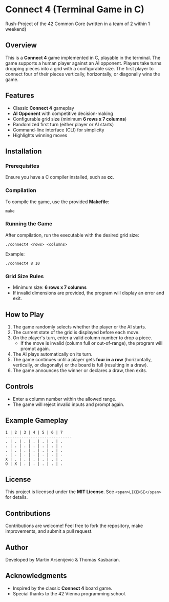 # Connect 4 (Terminal Game in C)

Rush-Project of the 42 Common Core (written in a team of 2 within 1 weekend)

## Overview

This is a **Connect 4** game implemented in C, playable in the terminal. The game supports a human player against an AI opponent. Players take turns dropping pieces into a grid with a configurable size. The first player to connect four of their pieces vertically, horizontally, or diagonally wins the game.

## Features

* Classic **Connect 4** gameplay
* **AI Opponent** with competitive decision-making
* Configurable grid size (minimum **6 rows x 7 columns**)
* Randomized first turn (either player or AI starts)
* Command-line interface (CLI) for simplicity
* Highlights winning moves

## Installation

### Prerequisites

Ensure you have a C compiler installed, such as **cc**.

### Compilation

To compile the game, use the provided **Makefile**:

```
make
```

### Running the Game

After compilation, run the executable with the desired grid size:

```
./connect4 <rows> <columns>
```

Example:

```
./connect4 8 10
```

### Grid Size Rules

* Minimum size: **6 rows x 7 columns**
* If invalid dimensions are provided, the program will display an error and exit.

## How to Play

1. The game randomly selects whether the player or the AI starts.
2. The current state of the grid is displayed before each move.
3. On the player's turn, enter a valid column number to drop a piece.
   * If the move is invalid (column full or out-of-range), the program will prompt again.
4. The AI plays automatically on its turn.
5. The game continues until a player gets **four in a row** (horizontally, vertically, or diagonally) or the board is full (resulting in a draw).
6. The game announces the winner or declares a draw, then exits.

## Controls

* Enter a column number within the allowed range.
* The game will reject invalid inputs and prompt again.

## Example Gameplay

```
1 | 2 | 3 | 4 | 5 | 6 | 7
-----------------------------
. | . | . | . | . | . | .
. | . | . | . | . | . | .
. | . | . | . | . | . | .
. | . | . | . | . | . | .
X | . | . | . | . | . | .
O | X | . | . | . | . | .
```

## License

This project is licensed under the **MIT License**. See `<span>LICENSE</span>` for details.

## Contributions

Contributions are welcome! Feel free to fork the repository, make improvements, and submit a pull request.

## Author

Developed by Martin Arsenijevic & Thomas Kasbarian.

## Acknowledgments

* Inspired by the classic **Connect 4** board game.
* Special thanks to the 42 Vienna programming school.

